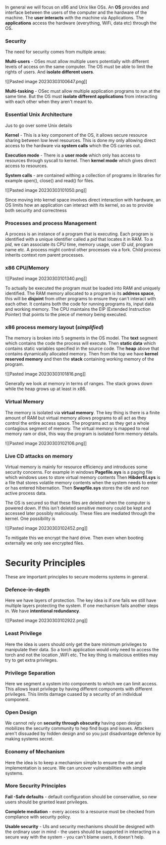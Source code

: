 In general we will focus on x86 and Unix like OSs. An **OS** provides and interface between the users of the computer and the hardware of the machine. The **user interacts** with the machine via Applications. The **applications** access the hardware (everything, WiFi, data etc) through the OS.

### Security
The need for security comes from multiple areas:

**Multi-users** - OSes must allow multiple users potentially with different levels of access on the same computer. The OS must be able to limit the rights of users. And **isolate different users**.

![[Pasted image 20230303100647.png]]

**Multi-tasking** - OSec must allow multiple application programs to run at the same time. But the OS must **isolate different applications** from interacting with each other when they aren't meant to.

### Essential Unix Architecture
Jus to go over some Unix details

**Kernel** - This is a key component of the OS, it allows secure resource sharing between low level resources. This is done my only allowing direct access to the hardware via **system calls** which the OS carries out.

**Execution mode** - There is a **user mode** which only has access to resources through syscall to kernel. Then **kernel mode** which gives direct access to resources.

**System calls** - are contained withing a collection of programs in libraries for example open(), close() and read() for files.

![[Pasted image 20230303101050.png]]

Since moving into kernel space involves direct interaction with hardware, an OS limits how an application can interact with its kernel, so as to provide both security and correctness

### Processes and process Management
A process is an instance of a program that is executing. Each program is identified with a unique identifier called a *pid* that locates it in RAM. To a *pid*, we can associate its CPU time, memory usage, user ID *uid*, program name etc. A process might control other processes via a fork. Child process inherits context rom parent processes.

### x86 CPU/Memory

![[Pasted image 20230303101340.png]]

To actually be executed the program must be loaded into RAM and uniquely identified. The RAM memory allocated to a program is its **address space**, this will be **disjoint** from other programs to ensure they can't interact with each other. It contains both the code for running programs its, input data and working memory. The CPU maintains the EIP (Extended Instruction Pointer) that points to the piece of memory being executed.

### x86 process memory layout (*simplified*)
The memory is broken into 5 segments in the OS model. The **text** segment which contains the code the process will execute. Then **static data** which contains static variables specified in the source code. The **heap** above that contains dynamically allocated memory. Then from the top we have **kernel reserved memory** and then the **stack** containing working memory of the program.

![[Pasted image 20230303101816.png]]

Generally we look at memory in terms of ranges. The stack grows down while the heap grows up at least in x86.

### Virtual Memory
The memory is isolated via **virtual memory**. The key thing is there is a finite amount of RAM but virtual memory allows programs to all act as they control the entire access space. The programs act as they get a whole contagious segment of memory. The virtual memory is mapped to real memory ram or disk, this way the program is isolated form memory details.

![[Pasted image 20230303102106.png]]

### Live CD attacks on memory
Virtual memory is mainly for resource efficiency and introduces some security concerns. For example in windows **Pagefile.sys** is a paging file which windows uses to store virtual memory contents Then **Hibderfil.sys** is a file that stores volatile memory contents when the system needs to enter or has entered hibernation. Then **Swapfile.sys** stores the idle and non active process data.

The OS is secured so that these files are deleted when the computer is powered down. If this isn't deleted sensitive memory could be kept and accessed later possibly maliciously. These files are mediated through the kernel. One possibility is

![[Pasted image 20230303102452.png]]

To mitigate this we encrypt the hard drive. Then even when booting externally we only see encrypted files.

# Security Principles
These are important principles to secure moderns systems in general.

### Defence-in-depth
Here we have layers of protection. The key idea is if one fails we still have multiple layers protecting the system. If one mechanism fails another steps in. We have **intentional redundancy**.

![[Pasted image 20230303102922.png]]

### Least Privilege
Here the idea is users should only get the bare minimum privileges to manipulate their data. So a torch application would only need to access the torch and not the location ,WiFi etc. The key thing is malicious entities may try to get extra privileges.

### Privilege Separation
Here we segment a system into components to which we can limit access. This allows least privilege by having different components with different  privileges. This limits damage cuased by a security of an individual component.

### Open Design
We cannot rely on **security through obscurity** having open design mobilizes the security community to hep find bugs and issues. Attackers aren't dissuaded by hidden design and so you just disadvantage defence by making systems secret.

### Economy of Mechanism
Here the idea is to keep a mechanism simple to ensure the use and implementation is secure. We can uncover vulnerabilities with simple systems.

### More Security Principles
**Fail -Safe defaults** - default configuration should be conservative, so new users should be granted least privileges.

**Complete mediation** - every access to a resource must be checked from compliance with security policy.

**Usable security** - UIs and security mechanisms should be designed with the ordinary user in mind - the users should be supported in interacting in a secure way with the system - you can't blame users, it doesn't help.

